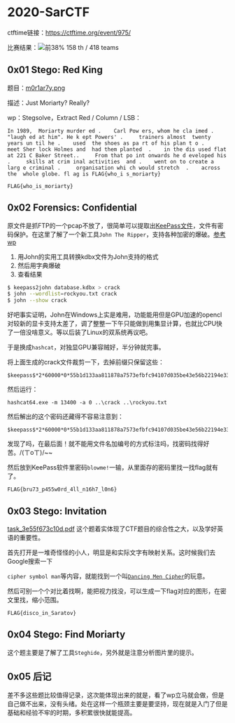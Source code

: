 # 2020-SarCTF

ctftime链接：https://ctftime.org/event/975/

比赛结果：![前38%](https://img.shields.io/badge/%E5%89%8D-38%25-red) 158 th / 418 teams 

## 0x01 Stego: Red King

题目：[m0r1ar7y.png](m0r1ar7y.png) 

描述：Just Moriarty? Really?

wp：Stegsolve，Extract Red / Column / LSB：

```
In 1989,  Moriarty murder ed .    Carl Pow ers, whom he cla imed .    "laugh ed at him". He k ept Powers' .     trainers almost  twenty years un til he .    used  the shoes as pa rt of his plan t o .    meet Sher lock Holmes and  had them planted  .    in the dis used flat at 221 C Baker Street..     From that po int onwards he d eveloped his .     skills at crim inal activities  and .    went on to create a larg e criminal .     organisation whi ch would stretch  .    across the  whole globe. fl ag is FLAG{who_i s_moriarty}
```

```
FLAG{who_is_moriarty}
```

## 0x02 Forensics: Confidential

原文件是抓FTP的一个pcap不放了，很简单可以提取出[KeePass文件](database.kdbx)，文件有密码保护。在这里了解了一个新工具`John The Ripper`，支持各种加密的爆破。[参考wp](https://spotless.tech/sarctf-Confidential.html)

1. 用John的实用工具转换kdbx文件为John支持的格式
2. 然后用字典爆破
3. 查看结果

```bash
$ keepass2john database.kdbx > crack
$ john --wordlist=rockyou.txt crack
$ john --show crack
```

好吧事实证明，John在Windows上实是难用，功能能用但是GPU加速的opencl对较新的显卡支持太差了，调了整整一下午只能做到用集显计算，也就比CPU快了一倍没啥意义。等以后装了Linux的双系统再议吧。

于是换成`hashcat`，对独显GPU兼容贼好，半分钟就完事。

将上面生成的crack文件裁剪一下，去掉前缀只保留这些：

```
$keepass$*2*60000*0*55b1d133aa811878a7573efbfc94107d035be43e56b22194e33a3982a98548b0*951d07f3d867d9edad2dcf60dab6995cac5246a1fa80841d06c7dccd8d7dd7b3*3e52f184d49556fb5a4052b102f6511a*b27cbff65e1a7ffefe76011a12f0b22b2e325fba30cb1980ce147cfc505023f6*ce7dfdb0f2abb3adb8b0dfd775e1e1e1ddf6bc9146e3582f57b930594b174205
```

然后运行：

```
hashcat64.exe -m 13400 -a 0 ..\crack ..\rockyou.txt
```

然后解出的这个密码还藏得不容易注意到：

```
$keepass$*2*60000*0*55b1d133aa811878a7573efbfc94107d035be43e56b22194e33a3982a98548b0*951d07f3d867d9edad2dcf60dab6995cac5246a1fa80841d06c7dccd8d7dd7b3*3e52f184d49556fb5a4052b102f6511a*b27cbff65e1a7ffefe76011a12f0b22b2e325fba30cb1980ce147cfc505023f6*ce7dfdb0f2abb3adb8b0dfd775e1e1e1ddf6bc9146e3582f57b930594b174205:blowme!
```

发现了吗，在最后面！就不能用文件名加编号的方式标注吗，找密码找得好苦。/(ㄒoㄒ)/~~

然后放到KeePass软件里密码`blowme!`一输，从里面存的密码里找一找flag就有了。

```
FLAG{bru73_p455w0rd_4ll_n16h7_l0n6}
```

## 0x03 Stego: Invitation

[task_3e55f673c10d.pdf](task_3e55f673c10d.pdf)  这个题着实体现了CTF题目的综合性之大，以及学好英语的重要性。

首先打开是一堆奇怪怪的小人，明显是和实际文字有映射关系。这时候我们去Google搜索一下

`cipher symbol man`等内容，就能找到一个叫[`Dancing Men Cipher`](https://www.dcode.fr/dancing-men-cipher)的玩意。

然后可别一个个对比着找啊，能把视力找没，可以生成一下flag对应的图形，在密文里找，缩小范围。

```
FLAG{disco_in_Saratov}
```

## 0x04 Stego: Find Moriarty

这个题主要是了解了工具`Steghide`，另外就是注意分析图片里的提示。

## 0x05 后记

差不多这些题比较值得记录，这次能体现出来的就是，看了wp立马就会做，但是自己做不出来，没有头绪。处在这样一个瓶颈主要是要坚持，现在就是入门了但是基础和经验不牢的时期，多积累很快就能提高。

